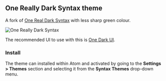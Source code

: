 ## One Really Dark Syntax theme

A fork of [One Real Dark Syntax](https://github.com/HDenizD/one-real-dark-syntax) with less sharp green colour.

![One Really Dark Syntax](https://user-images.githubusercontent.com/8462091/63744701-a4aa1800-c88f-11e9-98f1-cead19fbf650.png)


The recommended UI to use with this is [One Dark UI](https://atom.io/themes/one-dark-ui).

### Install

The theme can installed within Atom and activated by going to the __Settings > Themes__ section and selecting it from the __Syntax Themes__ drop-down menu.
